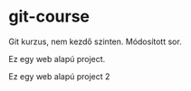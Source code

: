 # git-course
Git kurzus, nem kezdő szinten.
Módosított sor.

Ez egy web alapú project.

Ez egy web alapú project 2